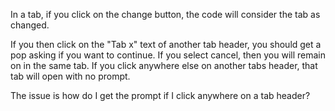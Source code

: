 


In a tab, if you click on the change button, the code will consider the tab as changed.

If you then click on the "Tab x" text of another tab header, you should get a pop asking if you want to continue.
If you select cancel, then you will remain on in the same tab.
If you click anywhere else on another tabs header, that tab will open with no prompt.

The issue is how do I get the prompt if I click anywhere on a tab header?



